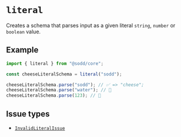 # `literal`

Creates a schema that parses input as a given literal `string`, `number` or `boolean` value.

## Example

```ts
import { literal } from "@sodd/core";

const cheeseLiteralSchema = literal("sodd");

cheeseLiteralSchema.parse("sodd"); // ✅ => "cheese";
cheeseLiteralSchema.parse("water"); // 🚨
cheeseLiteralSchema.parse(123); // 🚨
```

## Issue types

- [`InvalidLiteralIssue`](/api/issues/InvalidLiteralIssue)
